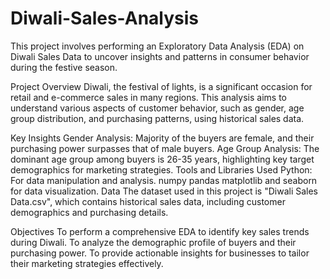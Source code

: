 # Diwali-Sales-Analysis
This project involves performing an Exploratory Data Analysis (EDA) on Diwali Sales Data to uncover insights and patterns in consumer behavior during the festive season.

Project Overview
Diwali, the festival of lights, is a significant occasion for retail and e-commerce sales in many regions. This analysis aims to understand various aspects of customer behavior, such as gender, age group distribution, and purchasing patterns, using historical sales data.

Key Insights
Gender Analysis: Majority of the buyers are female, and their purchasing power surpasses that of male buyers.
Age Group Analysis: The dominant age group among buyers is 26-35 years, highlighting key target demographics for marketing strategies.
Tools and Libraries Used
Python: For data manipulation and analysis.
numpy
pandas
matplotlib and seaborn for data visualization.
Data
The dataset used in this project is "Diwali Sales Data.csv", which contains historical sales data, including customer demographics and purchasing details.

Objectives
To perform a comprehensive EDA to identify key sales trends during Diwali.
To analyze the demographic profile of buyers and their purchasing power.
To provide actionable insights for businesses to tailor their marketing strategies effectively.
